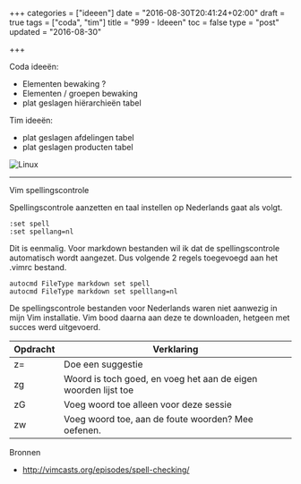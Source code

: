 +++
categories = ["ideeen"]
date = "2016-08-30T20:41:24+02:00"
draft = true
tags = ["coda", "tim"]
title = "999 - Ideeen"
toc = false
type = "post"
updated = "2016-08-30"

+++

Coda ideeën: 

* Elementen bewaking ?
* Elementen / groepen bewaking
* plat geslagen hiërarchieën tabel


Tim ideeën:

* plat geslagen afdelingen tabel
* plat geslagen producten tabel


![Linux](/img/logo_linux.jpg)

* * *


Vim spellingscontrole

Spellingscontrole aanzetten en taal instellen op Nederlands gaat als volgt.
```vim
:set spell
:set spellang=nl
```
Dit is eenmalig. Voor markdown bestanden wil ik dat de spellingscontrole
automatisch wordt aangezet. Dus volgende 2 regels toegevoegd aan het .vimrc
bestand.
```vim
autocmd FileType markdown set spell
autocmd FileType markdown set spelllang=nl
```

De spellingscontrole bestanden voor Nederlands waren niet aanwezig in mijn Vim
installatie. Vim bood daarna aan deze te downloaden, hetgeen met succes werd
uitgevoerd.

Opdracht | Verklaring
-------- | -------------------
z=       | Doe een suggestie
zg       | Woord is toch goed, en voeg het aan de eigen woorden lijst toe
zG       | Voeg woord toe alleen voor deze sessie
zw       | Voeg woord toe, aan de foute woorden? Mee oefenen.



Bronnen

* http://vimcasts.org/episodes/spell-checking/

